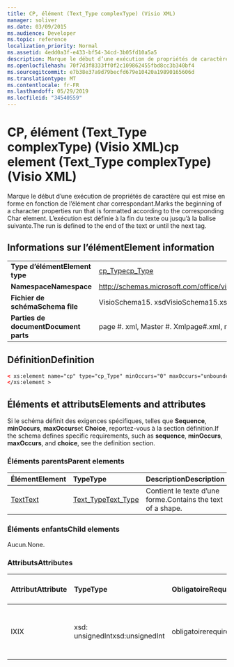 ```yaml
---
title: CP, élément (Text_Type complexType) (Visio XML)
manager: soliver
ms.date: 03/09/2015
ms.audience: Developer
ms.topic: reference
localization_priority: Normal
ms.assetid: 4edd0a3f-e433-bf54-34cd-3b05fd10a5a5
description: Marque le début d’une exécution de propriétés de caractère qui est mise en forme en fonction de l’élément char correspondant. L’exécution est définie à la fin du texte ou jusqu’à la balise suivante.
ms.openlocfilehash: 70f7d3f8333ff0f2c109862455fbd8cc3b340bf4
ms.sourcegitcommit: e7b38e37a9d79becfd679e10420a19890165606d
ms.translationtype: MT
ms.contentlocale: fr-FR
ms.lasthandoff: 05/29/2019
ms.locfileid: "34540559"
---
```

# <a name="cp-element-texttype-complextype-visio-xml"></a><span data-ttu-id="a3507-104">CP, élément (Text_Type complexType) (Visio XML)</span><span class="sxs-lookup"><span data-stu-id="a3507-104">cp element (Text_Type complexType) (Visio XML)</span></span>

<span data-ttu-id="a3507-105">Marque le début d’une exécution de propriétés de caractère qui est mise en forme en fonction de l’élément char correspondant.</span><span class="sxs-lookup"><span data-stu-id="a3507-105">Marks the beginning of a character properties run that is formatted according to the corresponding Char element.</span></span> <span data-ttu-id="a3507-106">L’exécution est définie à la fin du texte ou jusqu’à la balise suivante.</span><span class="sxs-lookup"><span data-stu-id="a3507-106">The run is defined to the end of the text or until the next tag.</span></span>
  
## <a name="element-information"></a><span data-ttu-id="a3507-107">Informations sur l’élément</span><span class="sxs-lookup"><span data-stu-id="a3507-107">Element information</span></span>

|||
|:-----|:-----|
|<span data-ttu-id="a3507-108">**Type d’élément**</span><span class="sxs-lookup"><span data-stu-id="a3507-108">**Element type**</span></span> <br/> |[<span data-ttu-id="a3507-109">cp_Type</span><span class="sxs-lookup"><span data-stu-id="a3507-109">cp_Type</span></span>](cp_type-complextypevisio-xml.md) <br/> |
|<span data-ttu-id="a3507-110">**Namespace**</span><span class="sxs-lookup"><span data-stu-id="a3507-110">**Namespace**</span></span> <br/> |http://schemas.microsoft.com/office/visio/2012/main  <br/> |
|<span data-ttu-id="a3507-111">**Fichier de schéma**</span><span class="sxs-lookup"><span data-stu-id="a3507-111">**Schema file**</span></span> <br/> |<span data-ttu-id="a3507-112">VisioSchema15. xsd</span><span class="sxs-lookup"><span data-stu-id="a3507-112">VisioSchema15.xsd</span></span>  <br/> |
|<span data-ttu-id="a3507-113">**Parties de document**</span><span class="sxs-lookup"><span data-stu-id="a3507-113">**Document parts**</span></span> <br/> |<span data-ttu-id="a3507-114">page #. xml, Master #. Xml</span><span class="sxs-lookup"><span data-stu-id="a3507-114">page#.xml, master#.xml</span></span>  <br/> |
   
## <a name="definition"></a><span data-ttu-id="a3507-115">Définition</span><span class="sxs-lookup"><span data-stu-id="a3507-115">Definition</span></span>

```XML
< xs:element name="cp" type="cp_Type" minOccurs="0" maxOccurs="unbounded" >
</xs:element >
```

## <a name="elements-and-attributes"></a><span data-ttu-id="a3507-116">Éléments et attributs</span><span class="sxs-lookup"><span data-stu-id="a3507-116">Elements and attributes</span></span>

<span data-ttu-id="a3507-117">Si le schéma définit des exigences spécifiques, telles que **Sequence**, **minOccurs**, **maxOccurs**et **Choice**, reportez-vous à la section définition.</span><span class="sxs-lookup"><span data-stu-id="a3507-117">If the schema defines specific requirements, such as **sequence**, **minOccurs**, **maxOccurs**, and **choice**, see the definition section.</span></span> 
  
### <a name="parent-elements"></a><span data-ttu-id="a3507-118">Éléments parents</span><span class="sxs-lookup"><span data-stu-id="a3507-118">Parent elements</span></span>

|<span data-ttu-id="a3507-119">**Élément**</span><span class="sxs-lookup"><span data-stu-id="a3507-119">**Element**</span></span>|<span data-ttu-id="a3507-120">**Type**</span><span class="sxs-lookup"><span data-stu-id="a3507-120">**Type**</span></span>|<span data-ttu-id="a3507-121">**Description**</span><span class="sxs-lookup"><span data-stu-id="a3507-121">**Description**</span></span>|
|:-----|:-----|:-----|
|[<span data-ttu-id="a3507-122">Text</span><span class="sxs-lookup"><span data-stu-id="a3507-122">Text</span></span>](text-element-shapesheet_type-complextypevisio-xml.md) <br/> |[<span data-ttu-id="a3507-123">Text_Type</span><span class="sxs-lookup"><span data-stu-id="a3507-123">Text_Type</span></span>](text_type-complextypevisio-xml.md) <br/> |<span data-ttu-id="a3507-124">Contient le texte d’une forme.</span><span class="sxs-lookup"><span data-stu-id="a3507-124">Contains the text of a shape.</span></span>  <br/> |
   
### <a name="child-elements"></a><span data-ttu-id="a3507-125">Éléments enfants</span><span class="sxs-lookup"><span data-stu-id="a3507-125">Child elements</span></span>

<span data-ttu-id="a3507-126">Aucun.</span><span class="sxs-lookup"><span data-stu-id="a3507-126">None.</span></span>
  
### <a name="attributes"></a><span data-ttu-id="a3507-127">Attributs</span><span class="sxs-lookup"><span data-stu-id="a3507-127">Attributes</span></span>

|<span data-ttu-id="a3507-128">**Attribut**</span><span class="sxs-lookup"><span data-stu-id="a3507-128">**Attribute**</span></span>|<span data-ttu-id="a3507-129">**Type**</span><span class="sxs-lookup"><span data-stu-id="a3507-129">**Type**</span></span>|<span data-ttu-id="a3507-130">**Obligatoire**</span><span class="sxs-lookup"><span data-stu-id="a3507-130">**Required**</span></span>|<span data-ttu-id="a3507-131">**Description**</span><span class="sxs-lookup"><span data-stu-id="a3507-131">**Description**</span></span>|<span data-ttu-id="a3507-132">**Valeurs possibles**</span><span class="sxs-lookup"><span data-stu-id="a3507-132">**Possible values**</span></span>|
|:-----|:-----|:-----|:-----|:-----|
|<span data-ttu-id="a3507-133">IX</span><span class="sxs-lookup"><span data-stu-id="a3507-133">IX</span></span>  <br/> |<span data-ttu-id="a3507-134">xsd: unsignedInt</span><span class="sxs-lookup"><span data-stu-id="a3507-134">xsd:unsignedInt</span></span>  <br/> |<span data-ttu-id="a3507-135">obligatoire</span><span class="sxs-lookup"><span data-stu-id="a3507-135">required</span></span>  <br/> |<span data-ttu-id="a3507-136">Index de l’élément char représenté par cette propriété.</span><span class="sxs-lookup"><span data-stu-id="a3507-136">The Char element index that this property run represents.</span></span>  <br/> |<span data-ttu-id="a3507-137">Valeurs du type xsd: unsignedInt.</span><span class="sxs-lookup"><span data-stu-id="a3507-137">Values of the xsd:unsignedInt type.</span></span>  <br/> |
   

